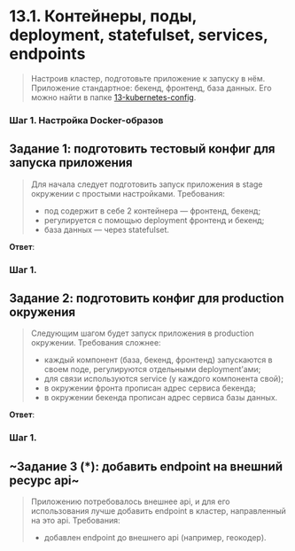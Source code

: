 # 13.1. Контейнеры, поды, deployment, statefulset, services, endpoints
> Настроив кластер, подготовьте приложение к запуску в нём. Приложение стандартное: бекенд, фронтенд, база данных. Его можно найти в папке [13-kubernetes-config](https://github.com/netology-code/devkub-homeworks/tree/main/13-kubernetes-config).

### Шаг 1. Настройка Docker-образов



## Задание 1: подготовить тестовый конфиг для запуска приложения
>Для начала следует подготовить запуск приложения в stage окружении с простыми настройками. Требования:
>* под содержит в себе 2 контейнера — фронтенд, бекенд;
>* регулируется с помощью deployment фронтенд и бекенд;
>* база данных — через statefulset.

**Ответ**:

### Шаг 1. 


## Задание 2: подготовить конфиг для production окружения
>Следующим шагом будет запуск приложения в production окружении. Требования сложнее:
>* каждый компонент (база, бекенд, фронтенд) запускаются в своем поде, регулируются отдельными deployment’ами;
>* для связи используются service (у каждого компонента свой);
>* в окружении фронта прописан адрес сервиса бекенда;
>* в окружении бекенда прописан адрес сервиса базы данных.

**Ответ**:

### Шаг 1. 


## ~Задание 3 (*): добавить endpoint на внешний ресурс api~
>Приложению потребовалось внешнее api, и для его использования лучше добавить endpoint в кластер, направленный на это api. Требования:
>* добавлен endpoint до внешнего api (например, геокодер).
